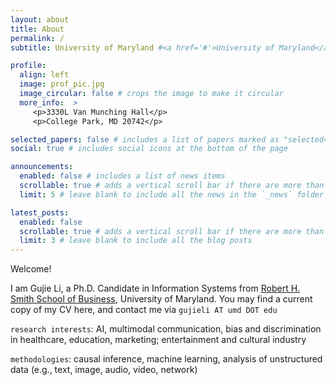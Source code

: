 ```yaml
---
layout: about
title: About
permalink: /
subtitle: University of Maryland #<a href='#'>University of Maryland</a>

profile:
  align: left
  image: prof_pic.jpg
  image_circular: false # crops the image to make it circular
  more_info:  >
     <p>3330L Van Munching Hall</p>
     <p>College Park, MD 20742</p>

selected_papers: false # includes a list of papers marked as "selected={true}"
social: true # includes social icons at the bottom of the page

announcements:
  enabled: false # includes a list of news items
  scrollable: true # adds a vertical scroll bar if there are more than 3 news items
  limit: 5 # leave blank to include all the news in the `_news` folder

latest_posts:
  enabled: false
  scrollable: true # adds a vertical scroll bar if there are more than 3 new posts items
  limit: 3 # leave blank to include all the blog posts
---
```


Welcome!

I am Gujie Li, a Ph.D. Candidate in Information Systems from [Robert H. Smith School of Business](https://www.rhsmith.umd.edu), University of Maryland. You may find a current copy of my CV here, and contact me via `gujieli AT umd DOT edu`

`research interests`: AI, multimodal communication, bias and discrimination in healthcare, education, marketing; entertainment and cultural industry

`methodologies`: causal inference, machine learning, analysis of unstructured data (e.g., text, image, audio, video, network)
